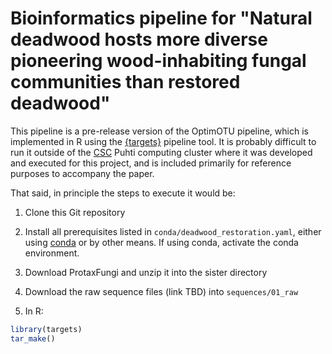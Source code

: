 # Bioinformatics pipeline for "Natural deadwood hosts more diverse pioneering wood-inhabiting fungal communities than restored deadwood"

This pipeline is a pre-release version of the OptimOTU pipeline, which is
implemented in R using the [{targets}](https://books.ropensci.org/targets/)
pipeline tool.
It is probably difficult to run it outside of the [CSC](https://www.csc.fi)
Puhti computing cluster where it was developed and executed for this project,
and is included primarily for reference purposes to accompany the paper.

That said, in principle the steps to execute it would be:

1) Clone this Git repository

2) Install all prerequisites listed in `conda/deadwood_restoration.yaml`,
either using [conda](https://anaconda.org) or by other means.
If using conda, activate the conda environment.

3) Download ProtaxFungi and unzip it into the sister directory

4) Download the raw sequence files (link TBD) into `sequences/01_raw`

5) In R:

```R
library(targets)
tar_make()
```
